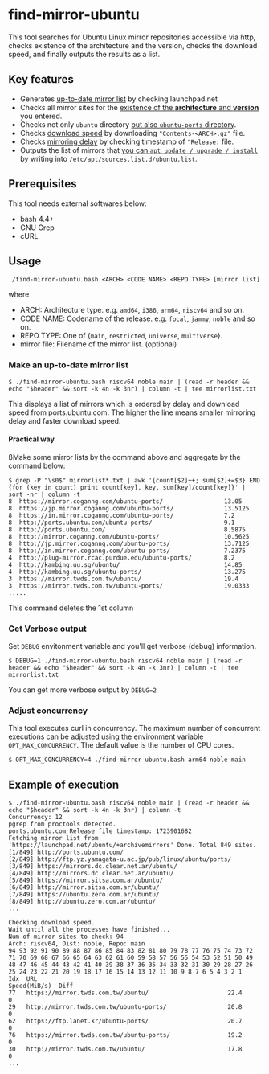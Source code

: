 # find-mirror-ubuntu

This tool searches for Ubuntu Linux mirror repositories accessible via http, checks existence of the architecture and the version, checks the download speed, and finally outputs the results as a list.

## Key features

- Generates <ins>up-to-date mirror list</ins> by checking launchpad.net
- Checks all mirror sites for the <ins>existence of the **architecture** and **version**</ins> you entered.
- Checks not only `ubuntu` directory <ins>but also `ubuntu-ports` directory</ins>.
- Checks <ins>download speed</ins> by downloading `"Contents-<ARCH>.gz"` file.
- Checks <ins>mirroring delay</ins> by checking timestamp of `"Release:` file.
- Outputs the list of mirrors that <ins>you can `apt update / upgrade / install`</ins> by writing into `/etc/apt/sources.list.d/ubuntu.list`.

## Prerequisites

This tool needs external softwares below:

- bash 4.4+
- GNU Grep
- cURL

## Usage

    ./find-mirror-ubuntu.bash <ARCH> <CODE NAME> <REPO TYPE> [mirror list]

where

- ARCH: Architecture type. e.g. `amd64`, `i386`, `arm64`, `riscv64` and so on.
- CODE NAME: Codename of the release. e.g. `focal`, `jammy`, `noble` and so on.
- REPO TYPE: One of {`main`, `restricted`, `universe`, `multiverse`}.
- mirror file: Filename of the mirror list. (optional)

### Make an up-to-date mirror list

```console
$ ./find-mirror-ubuntu.bash riscv64 noble main | (read -r header && echo "$header" && sort -k 4n -k 3nr) | column -t | tee mirrorlist.txt
```

This displays a list of mirrors which is ordered by delay and download speed from ports.ubuntu.com. The higher the line means smaller mirroring delay and faster download speed.

#### Practical way

ßMake some mirror lists by the command above and aggregate by the command below:

```console
$ grep -P "\s0$" mirrorlist*.txt | awk '{count[$2]++; sum[$2]+=$3} END {for (key in count) print count[key], key, sum[key]/count[key]}' | sort -nr | column -t
8  https://mirror.coganng.com/ubuntu-ports/                 13.05
8  https://jp.mirror.coganng.com/ubuntu-ports/              13.5125
8  https://in.mirror.coganng.com/ubuntu-ports/              7.2
8  http://ports.ubuntu.com/ubuntu-ports/                    9.1
8  http://ports.ubuntu.com/                                 8.5875
8  http://mirror.coganng.com/ubuntu-ports/                  10.5625
8  http://jp.mirror.coganng.com/ubuntu-ports/               13.7125
8  http://in.mirror.coganng.com/ubuntu-ports/               7.2375
4  http://plug-mirror.rcac.purdue.edu/ubuntu-ports/         8.2
4  http://kambing.uu.sg/ubuntu/                             14.85
4  http://kambing.uu.sg/ubuntu-ports/                       13.275
3  https://mirror.twds.com.tw/ubuntu/                       19.4
3  https://mirror.twds.com.tw/ubuntu-ports/                 19.0333
.....
```

This command deletes the 1st column

### Get Verbose output

Set `DEBUG` envitonment variable and you'll get verbose (debug) information.

```console
$ DEBUG=1 ./find-mirror-ubuntu.bash riscv64 noble main | (read -r header && echo "$header" && sort -k 4n -k 3nr) | column -t | tee mirrorlist.txt
```
You can get more verbose output by `DEBUG=2`


### Adjust concurrency

This tool executes curl in concurrency. The maximum number of concurrent executions can be adjusted using the environment variable `OPT_MAX_CONCURRENCY`. The default value is the number of CPU cores.

```console
$ OPT_MAX_CONCURRENCY=4 ./find-mirror-ubuntu.bash arm64 noble main
```

## Example of execution

```console
$ ./find-mirror-ubuntu.bash riscv64 noble main | (read -r header && echo "$header" && sort -k 4n -k 3nr) | column -t
Concurrency: 12
pgrep from proctools detected.
ports.ubuntu.com Release file timestamp: 1723901682
Fetching mirror list from 'https://launchpad.net/ubuntu/+archivemirrors' Done. Total 849 sites.
[1/849] http://ports.ubuntu.com/
[2/849] http://ftp.yz.yamagata-u.ac.jp/pub/linux/ubuntu/ports/
[3/849] https://mirrors.dc.clear.net.ar/ubuntu/
[4/849] http://mirrors.dc.clear.net.ar/ubuntu/
[5/849] https://mirror.sitsa.com.ar/ubuntu/
[6/849] http://mirror.sitsa.com.ar/ubuntu/
[7/849] https://ubuntu.zero.com.ar/ubuntu/
[8/849] http://ubuntu.zero.com.ar/ubuntu/
...

Checking download speed.
Wait until all the processes have finished...
Num of mirror sites to check: 94
Arch: riscv64, Dist: noble, Repo: main
94 93 92 91 90 89 88 87 86 85 84 83 82 81 80 79 78 77 76 75 74 73 72 71 70 69 68 67 66 65 64 63 62 61 60 59 58 57 56 55 54 53 52 51 50 49 48 47 46 45 44 43 42 41 40 39 38 37 36 35 34 33 32 31 30 29 28 27 26 25 24 23 22 21 20 19 18 17 16 15 14 13 12 11 10 9 8 7 6 5 4 3 2 1
Idx  URL                                                     Speed(MiB/s)  Diff
77   https://mirror.twds.com.tw/ubuntu/                      22.4          0
29   http://mirror.twds.com.tw/ubuntu-ports/                 20.8          0
62   https://ftp.lanet.kr/ubuntu-ports/                      20.7          0
76   https://mirror.twds.com.tw/ubuntu-ports/                19.2          0
30   http://mirror.twds.com.tw/ubuntu/                       17.8          0
...
```
